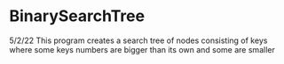 # BinarySearchTree

5/2/22
This program creates a search tree of nodes consisting of keys where some keys numbers are bigger than its own and some are smaller
